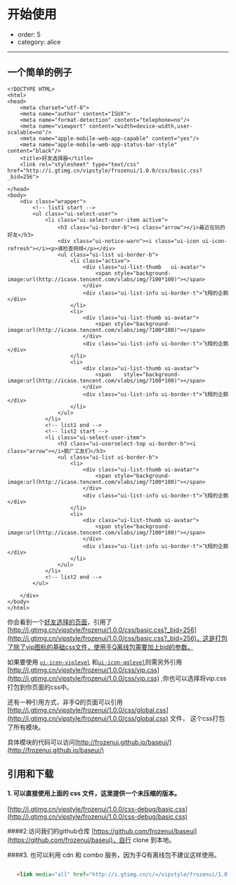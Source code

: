 # 开始使用

- order: 5
- category: alice

---

## 一个简单的例子
<link rel="stylesheet" href="http://frozenui.github.io/static/solarized.css">

<style>
iframe{height: 450px;}
</style>
````iframe
<!DOCTYPE HTML>
<html>
<head>
	<meta charset="utf-8">
	<meta name="author" content="ISUX">
	<meta name="format-detection" content="telephone=no"/>
	<meta name="viewport" content="width=device-width,user-scalable=no"/>
	<meta name="apple-mobile-web-app-capable" content="yes"/>
	<meta name="apple-mobile-web-app-status-bar-style" content="black"/>
	<title>好友选择器</title>
	<link rel="stylesheet" type="text/css" href="http://i.gtimg.cn/vipstyle/frozenui/1.0.0/css/basic.css?_bid=256">
	
</head>
<body>
	<div class="wrapper">
		<!-- list1 start -->
		<ul class="ui-select-user">
			<li class="ui-select-user-item active">
				<h3 class="ui-border-b"><i class="arrow"></i>最近在玩的好友</h3>
				<div class="ui-notice-warn"><i class="ui-icon ui-icon-refresh"></i><p>请检查网络</p></div>
				<ul class="ui-list ui-border-b">
					<li class="active">
						<div class="ui-list-thumb	ui-avatar">
							<span style="background-image:url(http://icase.tencent.com/vlabs/img/?100*100)"></span>
						</div>
						<div class="ui-list-info ui-border-t">飞翔的企鹅</div>
					</li>
					<li>
						<div class="ui-list-thumb ui-avatar">
							<span style="background-image:url(http://icase.tencent.com/vlabs/img/?100*100)"></span>
						</div>
						<div class="ui-list-info ui-border-t">飞翔的企鹅</div>
					</li>
					<li>
						<div class="ui-list-thumb ui-avatar">
							<span	 style="background-image:url(http://icase.tencent.com/vlabs/img/?100*100)"></span>
						</div>
						<div class="ui-list-info ui-border-t">飞翔的企鹅</div>
					</li>
				</ul>
			</li>
			<!-- list1 end -->
			<!-- list2 start -->	
			<li class="ui-select-user-item">
				<h3 class="ui-userselect-top ui-border-b"><i class="arrow"></i>鹅厂工友们</h3>
				<ul class="ui-list ui-border-b">
					<li>
						<div class="ui-list-thumb ui-avatar">
							<span style="background-image:url(http://icase.tencent.com/vlabs/img/?100*100)"></span>
						</div>
						<div class="ui-list-info ui-border-t">飞翔的企鹅</div>
					</li>
					<li>
						<div class="ui-list-thumb ui-avatar">
							<span style="background-image:url(http://icase.tencent.com/vlabs/img/?100*100)"></span>
						</div>
						<div class="ui-list-info ui-border-t">飞翔的企鹅</div>
					</li>
				</ul>
			</li>
			<!-- list2 end -->	
		</ul>
		
	</div>
</body>
</html>
````

你会看到一个[好友选择的页面](http://frozenui.github.io/test/ui-select-user.html)，引用了[http://i.gtimg.cn/vipstyle/frozenui/1.0.0/css/basic.css?_bid=256](http://i.gtimg.cn/vipstyle/frozenui/1.0.0/css/basic.css?_bid=256)，这是打包了除了vip图标的基础css文件，使用手Q离线包需要加上bid的参数。

如果要使用 [`ui-icon-viplevel`](http://frozenui.github.io/docs/ui/ui-icon-viplevel) 和[`ui-icon-qqlevel`](http://frozenui.github.io/docs/ui/ui-icon-qqlevel)则需另外引用[http://i.gtimg.cn/vipstyle/frozenui/1.0.0/css/vip.css](http://i.gtimg.cn/vipstyle/frozenui/1.0.0/css/vip.css) ,你也可以选择将vip.css打包到你页面的css中。

还有一种引用方式，非手Q的页面可以引用[http://i.gtimg.cn/vipstyle/frozenui/1.0.0/css/global.css](http://i.gtimg.cn/vipstyle/frozenui/1.0.0/css/global.css) 文件，
这个css打包了所有模块。

具体模块的代码可以访问[http://frozenui.github.io/baseui/](http://frozenui.github.io/baseui/)


## 引用和下载


#### 1. 可以直接使用上面的 css 文件，这里提供一个未压缩的版本。

   [http://i.gtimg.cn/vipstyle/frozenui/1.0.0/css-debug/basic.css](http://i.gtimg.cn/vipstyle/frozenui/1.0.0/css-debug/basic.css)

####2.访问我们的github仓库
 [https://github.com/frozenui/baseui](https://github.com/frozenui/baseui)，自行 clone 到本地。


####3. 也可以利用 cdn 和 combo 服务，因为手Q有离线包不建议这样使用。

 ```html
 
    <link media="all" href="http://i.gtimg.cn/c/=/vipstyle/frozenui/1.0.0/css/base/reset.css,/vipstyle/frozenui/1.0.0/css/base/atom.css,/vipstyle/frozenui/1.0.0/css/basic/ui-notice.css" rel="stylesheet">
    
 ```


